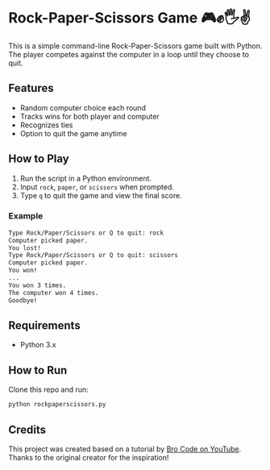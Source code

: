 # Rock-Paper-Scissors Game 🎮✊🖐✌️

This is a simple command-line Rock-Paper-Scissors game built with Python. The player competes against the computer in a loop until they choose to quit.

## Features

- Random computer choice each round
- Tracks wins for both player and computer
- Recognizes ties
- Option to quit the game anytime

## How to Play

1. Run the script in a Python environment.
2. Input `rock`, `paper`, or `scissors` when prompted.
3. Type `q` to quit the game and view the final score.

### Example

```bash
Type Rock/Paper/Scissors or Q to quit: rock
Computer picked paper.
You lost!
Type Rock/Paper/Scissors or Q to quit: scissors
Computer picked paper.
You won!
...
You won 3 times.
The computer won 4 times.
Goodbye!
```

## Requirements

- Python 3.x

## How to Run

Clone this repo and run:

```bash
python rockpaperscissors.py
```

## Credits

This project was created based on a tutorial by [Bro Code on YouTube](https://www.youtube.com/watch?v=V9MbQ2Xl4CE&list=WL&index=8).  
Thanks to the original creator for the inspiration!
